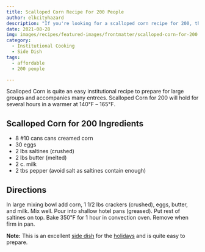 ```yaml
---
title: Scalloped Corn Recipe For 200 People
author: elkcityhazard
description: "If you're looking for a scalloped corn recipe for 200, this is it. Accompanies many entrees and will hold for several hours in the warmer."
date: 2021-08-28
img: images/recipes/featured-images/frontmatter/scalloped-corn-for-200.jpg 
category:
  - Institutional Cooking
  - Side Dish
tags:
  - affordable
  - 200 people

---
```

Scalloped Corn is quite an easy institutional recipe to prepare for large groups and accompanies many entrees. Scalloped Corn for 200 will hold for several hours in a warmer at 140&#8457; &#8211; 165&#8457;.

## Scalloped Corn for 200 Ingredients

  * 8 #10 cans cans creamed corn
  * 30 eggs
  * 2 lbs saltines (crushed)
  * 2 lbs butter (melted)
  * 2 c. milk
  * 2 tbs pepper (avoid salt as saltines contain enough)

## Directions

In large mixing bowl add corn, 1 1/2 lbs crackers (crushed), eggs, butter, and milk. Mix well. Pour into shallow hotel pans (greased). Put rest of saltines on top. Bake 350&#8457; for 1 hour in convection oven. Remove when firm in pan.

**Note:** This is an excellent <a href="/wordpress/institutional-recipes-for-200/easy-side-dishes/" rel="noopener noreferrer" target="_blank">side dish</a> for the <a href="/wordpress/recipes-for-special-occasions-and-events/" rel="noopener noreferrer" target="_blank">holidays</a> and is quite easy to prepare.
